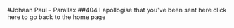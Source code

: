 #Johaan Paul - Parallax
##404
I apollogise that you've been sent here click here to go back to the home page